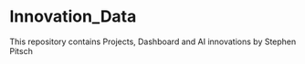 # Innovation_Data
This repository contains Projects, Dashboard and AI innovations by Stephen Pitsch
